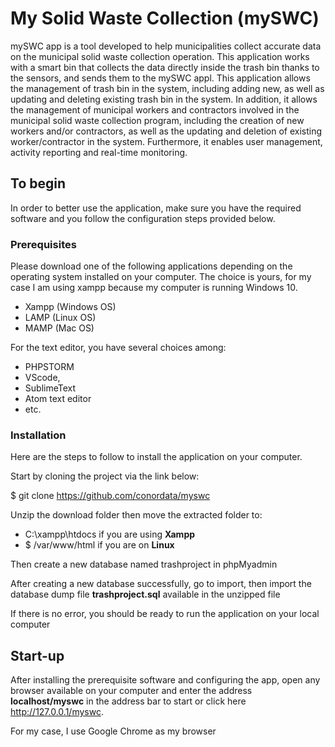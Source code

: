 # My Solid Waste Collection (mySWC)  

mySWC app is a tool developed to help municipalities collect accurate data on the municipal solid waste collection operation. This application works with a smart bin that collects the data directly inside the trash bin thanks to the sensors, and sends them to the mySWC appl. This application allows the management of trash bin in the system, including adding new, as well as updating and deleting existing trash bin in the system. In addition, it allows the management of municipal workers and contractors involved in the municipal solid waste collection program, including the creation of new workers and/or contractors, as well as the updating and deletion of existing worker/contractor in the system. Furthermore, it enables user management, activity reporting and real-time monitoring.
 
## To begin

In order to better use the application, make sure you have the required software and you follow the configuration steps provided below.

### Prerequisites

Please download one of the following applications depending on the operating system installed on your computer. The choice is yours, for my case I am using xampp because my computer is running Windows 10.

* Xampp 	(Windows OS)
* LAMP		(Linux OS)
* MAMP		(Mac OS)

For the text editor, you have several choices among:

* PHPSTORM
* VScode,
* SublimeText
* Atom text editor
* etc.

### Installation

Here are the steps to follow to install the application on your computer.

Start by cloning the project via the link below:

$ git clone https://github.com/conordata/myswc

Unzip the download folder then move the extracted folder to:

* C:\xampp\htdocs if you are using **Xampp**
* $ /var/www/html if you are on **Linux**

Then create a new database named trashproject in phpMyadmin 

After creating a new database successfully, go to import, then import the database dump file **trashproject.sql** available in the unzipped file

If there is no error, you should be ready to run the application on your local computer

## Start-up

After installing the prerequisite software and configuring the app, open any browser available on your computer and enter the address **localhost/myswc** in the address bar to start or click here http://127.0.0.1/myswc. 

For my case, I use Google Chrome as my browser




